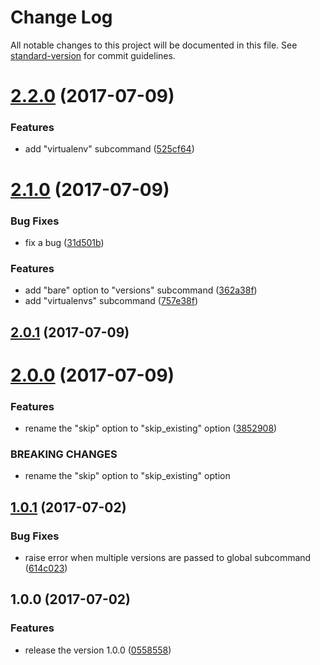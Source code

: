 # Change Log

All notable changes to this project will be documented in this file. See [standard-version](https://github.com/conventional-changelog/standard-version) for commit guidelines.

<a name="2.2.0"></a>
# [2.2.0](https://github.com/suzuki-shunsuke/ansible-pyenv-module/compare/v2.1.0...v2.2.0) (2017-07-09)


### Features

* add "virtualenv" subcommand ([525cf64](https://github.com/suzuki-shunsuke/ansible-pyenv-module/commit/525cf64))



<a name="2.1.0"></a>
# [2.1.0](https://github.com/suzuki-shunsuke/ansible-pyenv-module/compare/v2.0.1...v2.1.0) (2017-07-09)


### Bug Fixes

* fix a bug ([31d501b](https://github.com/suzuki-shunsuke/ansible-pyenv-module/commit/31d501b))


### Features

* add "bare" option to "versions" subcommand ([362a38f](https://github.com/suzuki-shunsuke/ansible-pyenv-module/commit/362a38f))
* add "virtualenvs" subcommand ([757e38f](https://github.com/suzuki-shunsuke/ansible-pyenv-module/commit/757e38f))



<a name="2.0.1"></a>
## [2.0.1](https://github.com/suzuki-shunsuke/ansible-pyenv-module/compare/v2.0.0...v2.0.1) (2017-07-09)



<a name="2.0.0"></a>
# [2.0.0](https://github.com/suzuki-shunsuke/ansible-pyenv-module/compare/v1.0.1...v2.0.0) (2017-07-09)


### Features

* rename the "skip" option to "skip_existing" option ([3852908](https://github.com/suzuki-shunsuke/ansible-pyenv-module/commit/3852908))


### BREAKING CHANGES

* rename the "skip" option to "skip_existing" option



<a name="1.0.1"></a>
## [1.0.1](https://github.com/suzuki-shunsuke/ansible-pyenv-module/compare/v1.0.0...v1.0.1) (2017-07-02)


### Bug Fixes

* raise error when multiple versions are passed to global subcommand ([614c023](https://github.com/suzuki-shunsuke/ansible-pyenv-module/commit/614c023))



<a name="1.0.0"></a>
## 1.0.0 (2017-07-02)


### Features

* release the version 1.0.0 ([0558558](https://github.com/suzuki-shunsuke/ansible-pyenv-module/commit/0558558))

